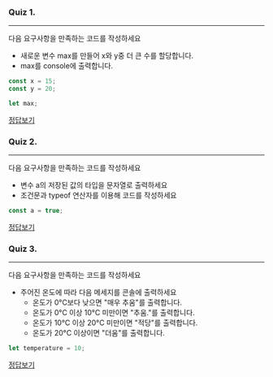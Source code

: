 ### Quiz 1.

---

다음 요구사항을 만족하는 코드를 작성하세요

- 새로운 변수 max를 만들어 x와 y중 더 큰 수를 할당합니다.
- max를 console에 출력합니다.

```javascript
const x = 15;
const y = 20;

let max;
```

[정답보기](https://github.com/winterlood/onebite-react-challenge/blob/main/missions/day2/coding-quiz/quiz1/answer.js)

### Quiz 2.

---

다음 요구사항을 만족하는 코드를 작성하세요

- 변수 a의 저장된 값의 타입을 문자열로 출력하세요
- 조건문과 typeof 연산자를 이용해 코드를 작성하세요

```javascript
const a = true;
```

[정답보기](https://github.com/winterlood/onebite-react-challenge/blob/main/missions/day2/coding-quiz/quiz2/answer.js)

### Quiz 3.

---

다음 요구사항을 만족하는 코드를 작성하세요

- 주어진 온도에 따라 다음 메세지를 콘솔에 출력하세요
  - 온도가 0°C보다 낮으면 "매우 추움"를 출력합니다.
  - 온도가 0°C 이상 10°C 미만이면 "추움."를 출력합니다.
  - 온도가 10°C 이상 20°C 미만이면 "적당"를 출력합니다.
  - 온도가 20°C 이상이면 "더움"를 출력합니다.

```javascript
let temperature = 10;
```

[정답보기](https://github.com/winterlood/onebite-react-challenge/blob/main/missions/day2/coding-quiz/quiz3/answer.js)
